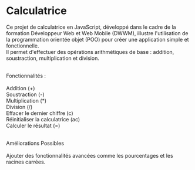 # Calculatrice
Ce projet de calculatrice en JavaScript, développé dans le cadre de la formation Développeur Web et Web Mobile (DWWM), illustre l'utilisation de la programmation orientée objet (POO) pour créer une application simple et fonctionnelle. <br>
Il permet d'effectuer des opérations arithmétiques de base : addition, soustraction, multiplication et division.<br><br>

Fonctionnalités :<br><br>
Addition (+)<br>
Soustraction (-)<br>
Multiplication (*)<br>
Division (/)<br>
Effacer le dernier chiffre (c)<br>
Réinitialiser la calculatrice (ac)<br>
Calculer le résultat (=)<br><br>

Améliorations Possibles<br><br>
Ajouter des fonctionnalités avancées comme les pourcentages et les racines carrées.